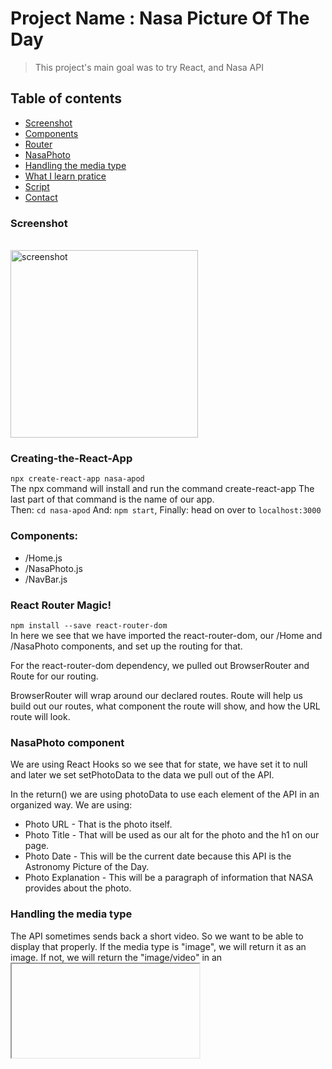 
# Project Name : Nasa Picture Of The Day
> This project's main goal was to try React, and Nasa API 

## Table of contents
* [Screenshot](#screenshot)
* [Components](#components)
* [Router](#react-router-magic)
* [NasaPhoto](#nasaphoto-component)
* [Handling the media type](#handling-the-media-type)
* [What I learn pratice](#what-i-learn)
* [Script](#available-scripts)
* [Contact](#contact)


### Screenshot
<br>
<img width="300" src="https://user-images.githubusercontent.com/56839789/94368295-9b6b2a80-00e3-11eb-96cb-25d82af6bae5.gif" alt="screenshot">

### Creating-the-React-App
`npx create-react-app nasa-apod`
<br />
The npx command will install and run the command create-react-app
The last part of that command is the name of our app.
<br>
Then: `cd nasa-apod` And: `npm start`, Finally: head on over to `localhost:3000`

### Components:
- /Home.js
- /NasaPhoto.js
- /NavBar.js

### React Router Magic!
`npm install --save react-router-dom`
<br>
In here we see that we have imported the react-router-dom, our /Home and /NasaPhoto components, and set up the routing for that.

For the react-router-dom dependency, we pulled out BrowserRouter and Route for our routing.

BrowserRouter will wrap around our declared routes.
Route will help us build out our routes, what component the route will show, and how the URL route will look.

### NasaPhoto component
We are using React Hooks so we see that for state, we have set it to null and later we set setPhotoData to the data we pull out of the API.

In the return() we are using photoData to use each element of the API in an organized way. We are using:

- Photo URL - That is the photo itself.
- Photo Title - That will be used as our alt for the photo and the h1 on our page.
- Photo Date - This will be the current date because this API is the Astronomy Picture of the Day.
- Photo Explanation - This will be a paragraph of information that NASA provides about the photo.

### Handling the media type
The API sometimes sends back a short video. So we want to be able to display that properly. If the media type is "image", we will return it as an image. If not, we will return the "image/video" in an <iframe />.

### What I learn
- create a React App
- react-router-dom
- set navbar in react
- router
- components
- fetch nasa api
- use .env variable (example fo APIkey)


## Available Scripts

In the project directory, you can run:

### `npm start`

Runs the app in the development mode.<br />
Open [http://localhost:3000](http://localhost:3000) to view it in the browser.

The page will reload if you make edits.<br />
You will also see any lint errors in the console.

### `npm test`

Launches the test runner in the interactive watch mode.<br />
See the section about [running tests](https://facebook.github.io/create-react-app/docs/running-tests) for more information.

### `npm run build`

Builds the app for production to the `build` folder.<br />
It correctly bundles React in production mode and optimizes the build for the best performance.

The build is minified and the filenames include the hashes.<br />
Your app is ready to be deployed!

See the section about [deployment](https://facebook.github.io/create-react-app/docs/deployment) for more information.

### `npm run eject`

**Note: this is a one-way operation. Once you `eject`, you can’t go back!**

If you aren’t satisfied with the build tool and configuration choices, you can `eject` at any time. This command will remove the single build dependency from your project.

Instead, it will copy all the configuration files and the transitive dependencies (webpack, Babel, ESLint, etc) right into your project so you have full control over them. All of the commands except `eject` will still work, but they will point to the copied scripts so you can tweak them. At this point you’re on your own.

You don’t have to ever use `eject`. The curated feature set is suitable for small and middle deployments, and you shouldn’t feel obligated to use this feature. However we understand that this tool wouldn’t be useful if you couldn’t customize it when you are ready for it.

## Status
Project is:  _finished_


## Contact	
- [![LinkedIn][linkedin-shield]][linkedin-url] 	
- revolalex@gmail.com


<!-- MARKDOWN LINKS & IMAGES -->
<!-- https://www.markdownguide.org/basic-syntax/#reference-style-links -->
[linkedin-shield]: https://img.shields.io/badge/-LinkedIn-black.svg?style=flat-square&logo=linkedin&colorB=555
[linkedin-url]: https://www.linkedin.com/in/alexandre-rodrigueza/




